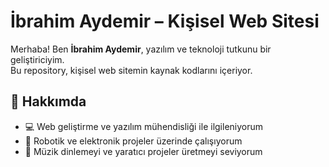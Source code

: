 # İbrahim Aydemir – Kişisel Web Sitesi

Merhaba! Ben **İbrahim Aydemir**, yazılım ve teknoloji tutkunu bir geliştiriciyim.  
Bu repository, kişisel web sitemin kaynak kodlarını içeriyor.  

## 🚀 Hakkımda
- 💻 Web geliştirme ve yazılım mühendisliği ile ilgileniyorum  
- 🤖 Robotik ve elektronik projeler üzerinde çalışıyorum  
- 🎵 Müzik dinlemeyi ve yaratıcı projeler üretmeyi seviyorum 
